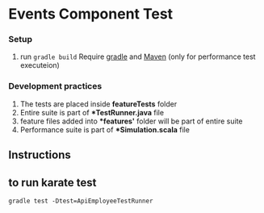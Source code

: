 # Events Component Test

### Setup
1. run `gradle build`
Require [gradle](https://gradle.org/) and [Maven](http://maven.apache.org/) (only for performance test executeion)

### Development practices
1. The tests are placed inside **featureTests** folder
2. Entire suite is part of **\*TestRunner.java** file
3. feature files added into **\*features'** folder will be part of entire suite 
4. Performance suite is part of **\*Simulation.scala** file
 

## Instructions

## to run karate test
``` 
gradle test -Dtest=ApiEmployeeTestRunner
```